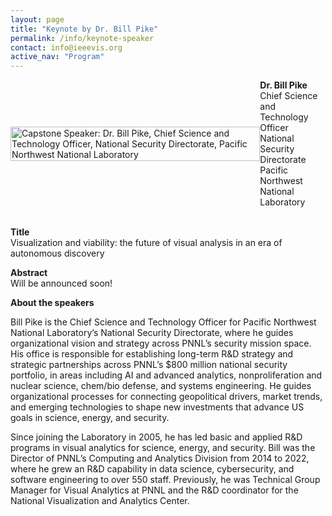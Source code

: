 ```yaml
---
layout: page
title: "Keynote by Dr. Bill Pike"
permalink: /info/keynote-speaker
contact: info@ieeevis.org
active_nav: "Program"
---
```


<div style="display:flex; align-items: center;">
<div class="image-container" style="">
	<img src="/year/2024/assets/carousel/bill-pike.jpg"
	alt="Capstone Speaker: Dr. Bill Pike, Chief Science and Technology Officer, National Security Directorate, Pacific Northwest National Laboratory" 
	style="height:100%; width:auto; max-height:400px; padding-right: 20px"
	/>
</div>
<div style="">
<b>Dr. Bill Pike</b><br />Chief Science and Technology Officer<br />National Security Directorate<br />Pacific Northwest National Laboratory
</div>
</div>

<br />

<p>
<b>Title</b> <br/>Visualization and viability: the future of visual analysis in an era of autonomous discovery
</p>

<p><b>Abstract</b> <br/>
Will be announced soon!
</p>

<b>About the speakers</b><br/>

<p>Bill Pike is the Chief Science and Technology Officer for Pacific Northwest National Laboratory’s National Security Directorate, where he guides organizational vision and strategy across PNNL’s security mission space. His office is responsible for establishing long-term R&D strategy and strategic partnerships across PNNL’s $800 million national security portfolio, in areas including AI and advanced analytics, nonproliferation and nuclear science, chem/bio defense, and systems engineering. He guides organizational processes for connecting geopolitical drivers, market trends, and emerging technologies to shape new investments that advance US goals in science, energy, and security.
 </p>
 <p>
Since joining the Laboratory in 2005, he has led basic and applied R&D programs in visual analytics for science, energy, and security. Bill was the Director of PNNL’s Computing and Analytics Division from 2014 to 2022, where he grew an R&D capability in data science, cybersecurity, and software engineering to over 550 staff. Previously, he was Technical Group Manager for Visual Analytics at PNNL and the R&D coordinator for the National Visualization and Analytics Center.</p>
